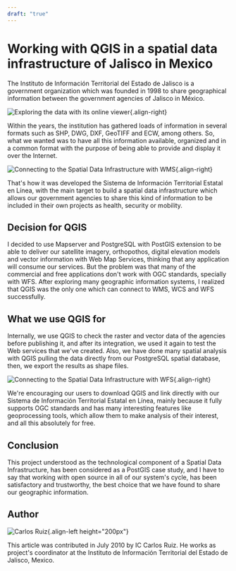 ```yaml
---
draft: "true"
---
```


# Working with QGIS in a spatial data infrastructure of Jalisco in Mexico

The Instituto de Información Territorial del Estado de Jalisco is a
government organization which was founded in 1998 to share geographical
information between the government agencies of Jalisco in México.

![Exploring the data with its online
viewer](./images/mexico_jalisco1.jpg){.align-right}

Within the years, the institution has gathered loads of information in
several formats such as SHP, DWG, DXF, GeoTIFF and ECW, among others.
So, what we wanted was to have all this information available, organized
and in a common format with the purpose of being able to provide and
display it over the Internet.

![Connecting to the Spatial Data Infrastructure with
WMS](./images/mexico_jalisco2.jpg){.align-right}

That\'s how it was developed the Sistema de Información Territorial
Estatal en Línea, with the main target to build a spatial data
infrastructure which allows our government agencies to share this kind
of information to be included in their own projects as health, security
or mobility.

## Decision for QGIS

I decided to use Mapserver and PostgreSQL with PostGIS extension to be
able to deliver our satellite imagery, orthopothos, digital elevation
models and vector information with Web Map Services, thinking that any
application will consume our services. But the problem was that many of
the commercial and free applications don't work with OGC standards,
specially with WFS. After exploring many geographic information systems,
I realized that QGIS was the only one which can connect to WMS, WCS and
WFS successfully.

## What we use QGIS for

Internally, we use QGIS to check the raster and vector data of the
agencies before publishing it, and after its integration, we used it
again to test the Web services that we've created. Also, we have done
many spatial analysis with QGIS pulling the data directly from our
PostgreSQL spatial database, then, we export the results as shape files.

![Connecting to the Spatial Data Infrastructure with
WFS](./images/mexico_jalisco3.jpg){.align-right}

We're encouraging our users to download QGIS and link directly with our
Sistema de Información Territorial Estatal en Línea, mainly because it
fully supports OGC standards and has many interesting features like
geoprocessing tools, which allow them to make analysis of their
interest, and all this absolutely for free.

## Conclusion

This project understood as the technological component of a Spatial Data
Infrastructure, has been considered as a PostGIS case study, and I have
to say that working with open source in all of our system's cycle, has
been satisfactory and trustworthy, the best choice that we have found to
share our geographic information.

## Author

![Carlos Ruiz](./images/mexico_jaliscoaut.jpg){.align-left
height="200px"}

This article was contributed in July 2010 by IC Carlos Ruiz. He works as
project\'s coordinator at the Instituto de Información Territorial del
Estado de Jalisco, Mexico.
